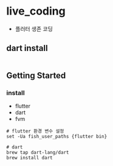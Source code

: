# live_coding

* 플러터 생존 코딩

## dart install 
```shell scrip
```

## Getting Started

### install
* flutter
* dart
* fvm

```shell script
# flutter 환경 변수 설정
set -Ua fish_user_paths {flutter bin}

# dart 
brew tap dart-lang/dart
brew install dart
```

